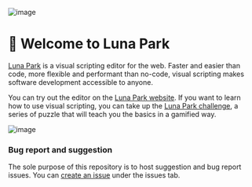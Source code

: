 ![image](https://github.com/user-attachments/assets/62e987ea-9e45-4bcb-9587-d068dff6cc87)

# 🎡 Welcome to Luna Park

[Luna Park](https://luna-park.app) is a visual scripting editor for the web. Faster and easier than code, more flexible and performant than no-code, visual scripting makes software development accessible to anyone.

You can try out the editor on the [Luna Park website](https://luna-park.app). If you want to learn how to use visual scripting, you can take up the [Luna Park challenge](https://luna-park.app/challenge), a series of puzzle that will teach you the basics in a gamified way.

![image](https://github.com/lunapark/lunapark/assets/4563971/a414afad-9c13-4c2a-81ae-b032e6742a42)

### Bug report and suggestion

The sole purpose of this repository is to host suggestion and bug report issues. You can [create an issue](https://github.com/lunapark/lunapark/issues) under the issues tab.
